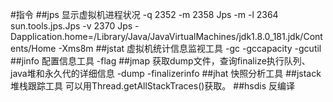 #指令
##jps
显示虚拟机进程状况
-q   2352
-m   2358 Jps -m
-l   2364 sun.tools.jps.Jps
-v  2370 Jps -Dapplication.home=/Library/Java/JavaVirtualMachines/jdk1.8.0_181.jdk/Contents/Home -Xms8m
##jstat
虚拟机统计信息监视工具
-gc
-gccapacity 
-gcutil 
##jinfo
配置信息工具
-flag
##jmap
获取dump文件，查询finalize执行队列、java堆和永久代的详细信息
-dump
-finalizerinfo
##jhat
快照分析工具
##jstack
堆栈跟踪工具
可以用Thread.getAllStackTraces()获取。
##hsdis
反编译